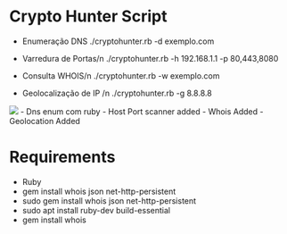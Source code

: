 # Crypto Hunter Script



- Enumeração DNS
./cryptohunter.rb -d exemplo.com

- Varredura de Portas/n
./cryptohunter.rb -h 192.168.1.1 -p 80,443,8080

- Consulta WHOIS/n
./cryptohunter.rb -w exemplo.com

- Geolocalização de IP /n
./cryptohunter.rb -g 8.8.8.8



<img src="https://media.discordapp.net/attachments/1433874664706539601/1433876177570889851/Screenshot_2025-10-31_at_07.50.11.png?ex=690648c0&is=6904f740&hm=51dba902c9d21f605f94d4523fa9ef0cd88bcac0edaf2d99bfc1ca2067e3ba96&=&format=webp&quality=lossless&width=1354&height=704" img>
- Dns enum com ruby
- Host Port scanner added
- Whois Added
- Geolocation Added
 
# Requirements 
- Ruby
- gem install whois json net-http-persistent
- sudo gem install whois json net-http-persistent
- sudo apt install ruby-dev build-essential
- gem install whois
